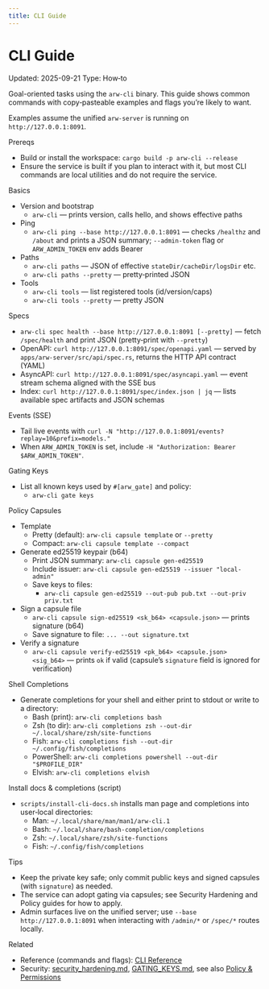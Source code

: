 ```yaml
---
title: CLI Guide
---
```


# CLI Guide
Updated: 2025-09-21
Type: How‑to

Goal-oriented tasks using the `arw-cli` binary. This guide shows common commands with copy‑pasteable examples and flags you’re likely to want.

Examples assume the unified `arw-server` is running on `http://127.0.0.1:8091`.

Prereqs
- Build or install the workspace: `cargo build -p arw-cli --release`
- Ensure the service is built if you plan to interact with it, but most CLI commands are local utilities and do not require the service.

Basics
- Version and bootstrap
  - `arw-cli` — prints version, calls hello, and shows effective paths
- Ping
  - `arw-cli ping --base http://127.0.0.1:8091` — checks `/healthz` and `/about` and prints a JSON summary; `--admin-token` flag or `ARW_ADMIN_TOKEN` env adds Bearer
- Paths
  - `arw-cli paths` — JSON of effective `stateDir/cacheDir/logsDir` etc.
  - `arw-cli paths --pretty` — pretty‑printed JSON
- Tools
  - `arw-cli tools` — list registered tools (id/version/caps)
  - `arw-cli tools --pretty` — pretty JSON
 
Specs
- `arw-cli spec health --base http://127.0.0.1:8091 [--pretty]` — fetch `/spec/health` and print JSON (pretty‑print with `--pretty`)
- OpenAPI: `curl http://127.0.0.1:8091/spec/openapi.yaml` — served by `apps/arw-server/src/api/spec.rs`, returns the HTTP API contract (YAML)
- AsyncAPI: `curl http://127.0.0.1:8091/spec/asyncapi.yaml` — event stream schema aligned with the SSE bus
- Index: `curl http://127.0.0.1:8091/spec/index.json | jq` — lists available spec artifacts and JSON schemas

Events (SSE)
- Tail live events with `curl -N "http://127.0.0.1:8091/events?replay=10&prefix=models."`
- When `ARW_ADMIN_TOKEN` is set, include `-H "Authorization: Bearer $ARW_ADMIN_TOKEN"`.

Gating Keys
- List all known keys used by `#[arw_gate]` and policy:
  - `arw-cli gate keys`

Policy Capsules
- Template
  - Pretty (default): `arw-cli capsule template` or `--pretty`
  - Compact: `arw-cli capsule template --compact`
- Generate ed25519 keypair (b64)
  - Print JSON summary: `arw-cli capsule gen-ed25519`
  - Include issuer: `arw-cli capsule gen-ed25519 --issuer "local-admin"`
  - Save keys to files:
    - `arw-cli capsule gen-ed25519 --out-pub pub.txt --out-priv priv.txt`
- Sign a capsule file
  - `arw-cli capsule sign-ed25519 <sk_b64> <capsule.json>` — prints signature (b64)
  - Save signature to file: `... --out signature.txt`
- Verify a signature
  - `arw-cli capsule verify-ed25519 <pk_b64> <capsule.json> <sig_b64>` — prints `ok` if valid (capsule’s `signature` field is ignored for verification)

Shell Completions
- Generate completions for your shell and either print to stdout or write to a directory:
  - Bash (print): `arw-cli completions bash`
  - Zsh (to dir): `arw-cli completions zsh --out-dir ~/.local/share/zsh/site-functions`
  - Fish: `arw-cli completions fish --out-dir ~/.config/fish/completions`
  - PowerShell: `arw-cli completions powershell --out-dir "$PROFILE_DIR"`
  - Elvish: `arw-cli completions elvish`

Install docs & completions (script)
- `scripts/install-cli-docs.sh` installs man page and completions into user‑local directories:
  - Man: `~/.local/share/man/man1/arw-cli.1`
  - Bash: `~/.local/share/bash-completion/completions`
  - Zsh: `~/.local/share/zsh/site-functions`
  - Fish: `~/.config/fish/completions`

Tips
- Keep the private key safe; only commit public keys and signed capsules (with `signature`) as needed.
- The service can adopt gating via capsules; see Security Hardening and Policy guides for how to apply.
- Admin surfaces live on the unified server; use `--base http://127.0.0.1:8091` when interacting with `/admin/*` or `/spec/*` routes locally.

Related
- Reference (commands and flags): [CLI Reference](../reference/cli.md)
- Security: [security_hardening.md](security_hardening.md), [GATING_KEYS.md](../GATING_KEYS.md), see also [Policy & Permissions](policy_permissions.md)
